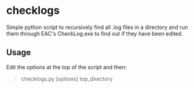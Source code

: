 # checklogs
Simple python script to recursively find all .log files in a directory and run them through EAC's CheckLog.exe to find out if they have been edited.

## Usage
Edit the options at the top of the script and then:<br/>
>checklogs.py [options] top_directory
